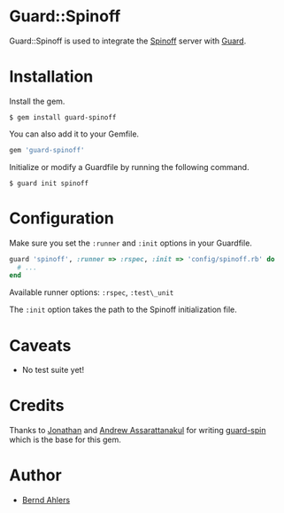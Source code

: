 # Guard::Spinoff

Guard::Spinoff is used to integrate the [Spinoff](http://github.com/bernd/spinoff)
server with [Guard](https://github.com/guard/guard).

# Installation

Install the gem.

    $ gem install guard-spinoff

You can also add it to your Gemfile.

```ruby
gem 'guard-spinoff'
```

Initialize or modify a Guardfile by running the following command.

    $ guard init spinoff

# Configuration

Make sure you set the `:runner` and `:init` options in your Guardfile.

```ruby
guard 'spinoff', :runner => :rspec, :init => 'config/spinoff.rb' do
  # ...
end
```

Available runner options: `:rspec`, `:test\_unit`

The `:init` option takes the path to the Spinoff initialization file.

# Caveats

* No test suite yet!

# Credits

Thanks to [Jonathan](https://github.com/jonsgreen) and
[Andrew Assarattanakul](https://github.com/vizjerai) for writing
[guard-spin](https://github.com/vizjerai/guard-spin) which is the base
for this gem.

# Author

* [Bernd Ahlers](https://github.com/bernd)

